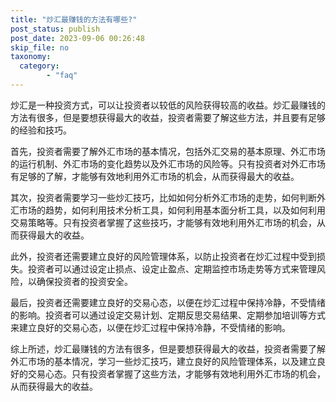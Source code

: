 ```yaml
---
title: "炒汇最赚钱的方法有哪些?"
post_status: publish
post_date: 2023-09-06 00:26:48
skip_file: no
taxonomy:
  category:
        - "faq"
---
```


炒汇是一种投资方式，可以让投资者以较低的风险获得较高的收益。炒汇最赚钱的方法有很多，但是要想获得最大的收益，投资者需要了解这些方法，并且要有足够的经验和技巧。

首先，投资者需要了解外汇市场的基本情况，包括外汇交易的基本原理、外汇市场的运行机制、外汇市场的变化趋势以及外汇市场的风险等。只有投资者对外汇市场有足够的了解，才能够有效地利用外汇市场的机会，从而获得最大的收益。

其次，投资者需要学习一些炒汇技巧，比如如何分析外汇市场的走势，如何判断外汇市场的趋势，如何利用技术分析工具，如何利用基本面分析工具，以及如何利用交易策略等。只有投资者掌握了这些技巧，才能够有效地利用外汇市场的机会，从而获得最大的收益。

此外，投资者还需要建立良好的风险管理体系，以防止投资者在炒汇过程中受到损失。投资者可以通过设定止损点、设定止盈点、定期监控市场走势等方式来管理风险，以确保投资者的投资安全。

最后，投资者还需要建立良好的交易心态，以便在炒汇过程中保持冷静，不受情绪的影响。投资者可以通过设定交易计划、定期反思交易结果、定期参加培训等方式来建立良好的交易心态，以便在炒汇过程中保持冷静，不受情绪的影响。

综上所述，炒汇最赚钱的方法有很多，但是要想获得最大的收益，投资者需要了解外汇市场的基本情况，学习一些炒汇技巧，建立良好的风险管理体系，以及建立良好的交易心态。只有投资者掌握了这些方法，才能够有效地利用外汇市场的机会，从而获得最大的收益。
